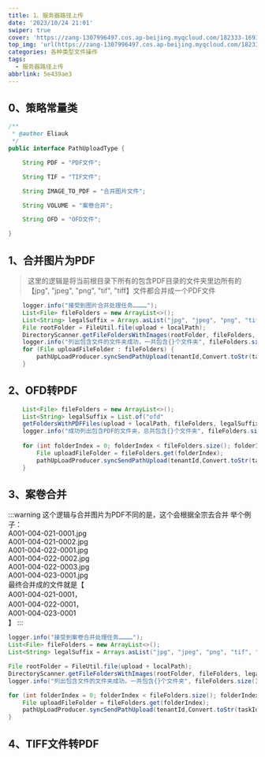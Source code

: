 ```yaml
---
title: 1、服务器路径上传
date: '2023/10/24 21:01'
swiper: true
cover: 'https://zang-1307996497.cos.ap-beijing.myqcloud.com/182333-16931318136c55.jpg'
top_img: 'url(https://zang-1307996497.cos.ap-beijing.myqcloud.com/182333-16931318136c55.jpg)'
categories: 各种类型文件操作
tags:
  - 服务器路径上传
abbrlink: 5e439ae3
---
```


## 0、策略常量类
```java
/**
 * @author Eliauk
 */
public interface PathUploadType {

    String PDF = "PDF文件";

    String TIF = "TIF文件";

    String IMAGE_TO_PDF = "合并图片文件";

    String VOLUME = "案卷合并";

    String OFD = "OFD文件";

}
```

<a name="zQ4eH"></a>

## 1、合并图片为PDF

> 这里的逻辑是将当前根目录下所有的包含PDF目录的文件夹里边所有的【jpg", "jpeg", "png", "tif", "tiff】文件都合并成一个PDF文件

```java
	logger.info("接受到图片合并处理任务…………");
	List<File> fileFolders = new ArrayList<>();
	List<String> legalSuffix = Arrays.asList("jpg", "jpeg", "png", "tif", "tiff"
	File rootFolder = FileUtil.file(upload + localPath);
	DirectoryScanner.getFileFoldersWithImages(rootFolder, fileFolders, legalSuffix);
	logger.info("列出包含文件的文件夹成功，一共包含{}个文件夹", fileFolders.size()
	for (File uploadFileFolder : fileFolders) {
	    pathUpLoadProducer.syncSendPathUpload(tenantId,Convert.toStr(taskId),null,Convert.toStr(uploadFileFolder),Convert.toStr(overWrite),PathUploadType.IMAGE_TO_PDF);
	}
```

<a name="GrMaP"></a>

## 2、OFD转PDF

```java
	List<File> fileFolders = new ArrayList<>();
	List<String> legalSuffix = List.of("ofd"
	getFoldersWithPDFFiles(upload + localPath, fileFolders, legalSuffix);
	logger.info("成功列出包含PDF的文件夹，总共包含{}个文件夹", fileFolders.size());
	
	for (int folderIndex = 0; folderIndex < fileFolders.size(); folderIndex++) {
	    File uploadFileFolder = fileFolders.get(folderIndex);
	    pathUpLoadProducer.syncSendPathUpload(tenantId,Convert.toStr(taskId),null,Convert.toStr(uploadFileFolder),Convert.toStr(overWrite),PathUploadType.OFD);
	}
```

<a name="ktU3W"></a>

## 3、案卷合并

:::warning
这个逻辑与合并图片为PDF不同的是，这个会根据全宗去合并 举个例子：<br />A001-004-021-0001.jpg<br />A001-004-021-0002.jpg<br />A001-004-022-0001.jpg<br />A001-004-022-0002.jpg<br />A001-004-022-0003.jpg<br />A001-004-023-0001.jpg<br />最终合并成的文件就是【<br />A001-004-021-0001，<br />A001-004-022-0001，<br />A001-004-023-0001<br />】
:::

```java
logger.info("接受到案卷合并处理任务…………");
List<File> fileFolders = new ArrayList<>();
List<String> legalSuffix = Arrays.asList("jpg", "jpeg", "png", "tif", "tiff");

File rootFolder = FileUtil.file(upload + localPath);
DirectoryScanner.getFileFoldersWithImages(rootFolder, fileFolders, legalSuffix);
logger.info("列出包含文件的文件夹成功，一共包含{}个文件夹", fileFolders.size());

for (int folderIndex = 0; folderIndex < fileFolders.size(); folderIndex++) {
    File uploadFileFolder = fileFolders.get(folderIndex);
    pathUpLoadProducer.syncSendPathUpload(tenantId,Convert.toStr(taskId),null,Convert.toStr(uploadFileFolder),Convert.toStr(overWrite),PathUploadType.VOLUME);
}
```

<a name="wQQw6"></a>

## 4、TIFF文件转PDF


